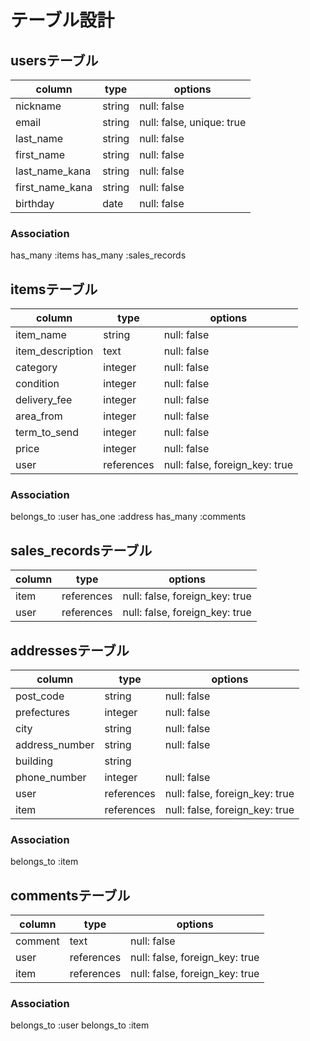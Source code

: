# テーブル設計

## usersテーブル

| column          | type    | options                   |
|-----------------|---------|---------------------------|
| nickname        | string  | null: false               |
| email           | string  | null: false, unique: true |
| last_name       | string  | null: false               |
| first_name      | string  | null: false               |
| last_name_kana  | string  | null: false               |
| first_name_kana | string  | null: false               |
| birthday        | date    | null: false               |

### Association
  has_many :items
  has_many :sales_records


## itemsテーブル

| column           | type       | options                        |
|------------------|------------|--------------------------------|
| item_name        | string     | null: false                    |
| item_description | text       | null: false                    |
| category         | integer    | null: false                    |
| condition        | integer    | null: false                    |
| delivery_fee     | integer    | null: false                    |
| area_from        | integer    | null: false                    |
| term_to_send     | integer    | null: false                    |
| price            | integer    | null: false                    |
| user             | references | null: false, foreign_key: true |

### Association
  belongs_to :user
  has_one :address
  has_many :comments


## sales_recordsテーブル

| column    | type       | options                        |
|-----------|------------|--------------------------------|
| item      | references | null: false, foreign_key: true |
| user      | references | null: false, foreign_key: true |


## addressesテーブル

| column         | type       | options                        |
|----------------|------------|--------------------------------|
| post_code      | string     | null: false                    |
| prefectures    | integer    | null: false                    |
| city           | string     | null: false                    |
| address_number | string     | null: false                    |
| building       | string     |                                |
| phone_number   | integer    | null: false                    |
| user           | references | null: false, foreign_key: true |
| item           | references | null: false, foreign_key: true |

### Association
  belongs_to :item


## commentsテーブル
| column  | type       | options                        |
|---------|------------|--------------------------------|
| comment | text       | null: false                    |
| user    | references | null: false, foreign_key: true |
| item    | references | null: false, foreign_key: true |

### Association
  belongs_to :user
  belongs_to :item
